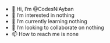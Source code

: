 - 👋 Hi, I’m @CodesNiAyban
- 👀 I’m interested in nothing
- 🌱 I’m currently learning nothing
- 💞️ I’m looking to collaborate on nothing
- 📫 How to reach me is none

<!---
CodesNiAyban/CodesNiAyban is a ✨ special ✨ repository because its `README.md` (this file) appears on your GitHub profile.
You can click the Preview link to take a look at your changes.
--->
